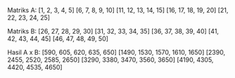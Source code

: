 Matriks A:
[1, 2, 3, 4, 5]
[6, 7, 8, 9, 10]
[11, 12, 13, 14, 15]
[16, 17, 18, 19, 20]
[21, 22, 23, 24, 25]

Matriks B:
[26, 27, 28, 29, 30]
[31, 32, 33, 34, 35]
[36, 37, 38, 39, 40]
[41, 42, 43, 44, 45]
[46, 47, 48, 49, 50]

Hasil A x B:
[590, 605, 620, 635, 650]
[1490, 1530, 1570, 1610, 1650]
[2390, 2455, 2520, 2585, 2650]
[3290, 3380, 3470, 3560, 3650]
[4190, 4305, 4420, 4535, 4650]